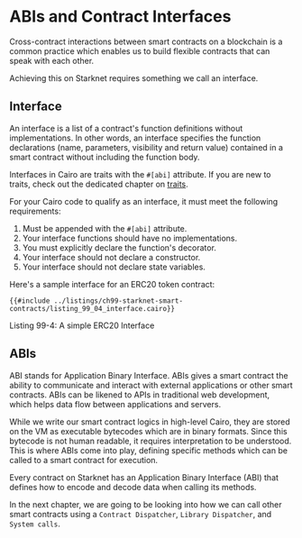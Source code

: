 # ABIs and Contract Interfaces

Cross-contract interactions between smart contracts on a blockchain is a common practice which enables us to build flexible contracts that can speak with each other.

Achieving this on Starknet requires something we call an interface.

## Interface

An interface is a list of a contract's function definitions without implementations. In other words, an interface specifies the function declarations (name, parameters, visibility and return value) contained in a smart contract without including the function body.

Interfaces in Cairo are traits with the `#[abi]` attribute. If you are new to traits, check out the dedicated chapter on [traits](./ch07-02-traits-in-cairo.md).

For your Cairo code to qualify as an interface, it must meet the following requirements:

1. Must be appended with the `#[abi]` attribute.
2. Your interface functions should have no implementations.
3. You must explicitly declare the function's decorator.
4. Your interface should not declare a constructor.
5. Your interface should not declare state variables.

Here's a sample interface for an ERC20 token contract:

```rust,noplayground
{{#include ../listings/ch99-starknet-smart-contracts/listing_99_04_interface.cairo}}
```

<span class="caption">Listing 99-4: A simple ERC20 Interface</span>

## ABIs

ABI stands for Application Binary Interface. ABIs gives a smart contract the ability to communicate and interact with external applications or other smart contracts. ABIs can be likened to APIs in traditional web development, which helps data flow between applications and servers.

While we write our smart contract logics in high-level Cairo, they are stored on the VM as executable bytecodes which are in binary formats. Since this bytecode is not human readable, it requires interpretation to be understood. This is where ABIs come into play, defining specific methods which can be called to a smart contract for execution.

Every contract on Starknet has an Application Binary Interface (ABI) that defines how to encode and decode data when calling its methods.

In the next chapter, we are going to be looking into how we can call other smart contracts using a `Contract Dispatcher`, `Library Dispatcher`, and `System calls`.
